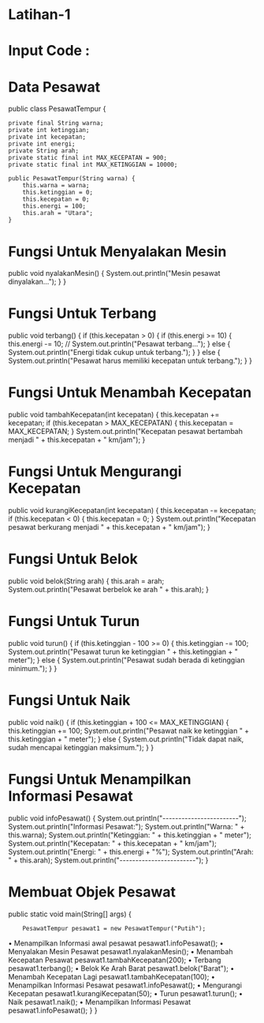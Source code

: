 # Latihan-1
# Input Code :
# Data Pesawat
public class PesawatTempur {

    private final String warna;
    private int ketinggian; 
    private int kecepatan; 
    private int energi; 
    private String arah;
    private static final int MAX_KECEPATAN = 900;
    private static final int MAX_KETINGGIAN = 10000; 

    public PesawatTempur(String warna) {
        this.warna = warna;
        this.ketinggian = 0;
        this.kecepatan = 0;
        this.energi = 100;
        this.arah = "Utara";
    }
# Fungsi Untuk Menyalakan Mesin
public void nyalakanMesin() {
        System.out.println("Mesin pesawat dinyalakan...");
    }
    }
# Fungsi Untuk Terbang
 public void terbang() {
        if (this.kecepatan > 0) {
            if (this.energi >= 10) { 
                this.energi -= 10; // 
                System.out.println("Pesawat terbang...");
            } else {
                System.out.println("Energi tidak cukup untuk terbang.");
            }
        } else {
            System.out.println("Pesawat harus memiliki kecepatan untuk terbang.");
        }
    }
# Fungsi Untuk Menambah Kecepatan
public void tambahKecepatan(int kecepatan) {
        this.kecepatan += kecepatan;
        if (this.kecepatan > MAX_KECEPATAN) {
            this.kecepatan = MAX_KECEPATAN; 
        }
        System.out.println("Kecepatan pesawat bertambah menjadi " + this.kecepatan + " km/jam");
    }
# Fungsi Untuk Mengurangi Kecepatan
public void kurangiKecepatan(int kecepatan) {
        this.kecepatan -= kecepatan;
        if (this.kecepatan < 0) {
            this.kecepatan = 0; 
        }
        System.out.println("Kecepatan pesawat berkurang menjadi " + this.kecepatan + " km/jam");
    }
# Fungsi Untuk Belok
public void belok(String arah) {
        this.arah = arah;
        System.out.println("Pesawat berbelok ke arah " + this.arah);
    }
# Fungsi Untuk Turun
public void turun() {
        if (this.ketinggian - 100 >= 0) {
            this.ketinggian -= 100;
            System.out.println("Pesawat turun ke ketinggian " + this.ketinggian + " meter");
        } else {
            System.out.println("Pesawat sudah berada di ketinggian minimum.");
        }
    }
# Fungsi Untuk Naik
public void naik() {
        if (this.ketinggian + 100 <= MAX_KETINGGIAN) {
            this.ketinggian += 100;
            System.out.println("Pesawat naik ke ketinggian " + this.ketinggian + " meter");
        } else {
            System.out.println("Tidak dapat naik, sudah mencapai ketinggian maksimum.");
        }
    }
# Fungsi Untuk Menampilkan Informasi Pesawat
public void infoPesawat() {
        System.out.println("------------------------");
        System.out.println("Informasi Pesawat:");
        System.out.println("Warna: " + this.warna);
        System.out.println("Ketinggian: " + this.ketinggian + " meter");
        System.out.println("Kecepatan: " + this.kecepatan + " km/jam");
        System.out.println("Energi: " + this.energi + "%");
        System.out.println("Arah: " + this.arah);
        System.out.println("------------------------");
    }
# Membuat Objek Pesawat
public static void main(String[] args) {

        PesawatTempur pesawat1 = new PesawatTempur("Putih");
• Menampilkan Informasi awal pesawat
        pesawat1.infoPesawat();
• Menyalakan Mesin Pesawat
        pesawat1.nyalakanMesin(); 
• Menambah Kecepatan Pesawat
        pesawat1.tambahKecepatan(200);
• Terbang
        pesawat1.terbang();
• Belok Ke Arah Barat
        pesawat1.belok("Barat");
• Menambah Kecepatan Lagi
        pesawat1.tambahKecepatan(100);
• Menampilkan Informasi Pesawat
        pesawat1.infoPesawat();
• Mengurangi Kecepatan
        pesawat1.kurangiKecepatan(50);
• Turun
        pesawat1.turun();
• Naik
        pesawat1.naik();
• Menampilkan Informasi Pesawat
        pesawat1.infoPesawat();
    }
}

